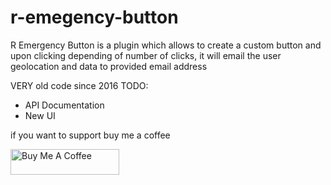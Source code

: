 # r-emegency-button
R Emergency Button is a plugin which allows to create a custom button and upon clicking depending of number of clicks, it will email the user geolocation and data to provided email address 

VERY old code since 2016
TODO:
* API Documentation
* New UI

if you want to support buy me a coffee

<a href="https://www.buymeacoffee.com/ignacioricky" target="_blank"><img src="https://cdn.buymeacoffee.com/buttons/default-orange.png" alt="Buy Me A Coffee" height="41" width="174"></a>
